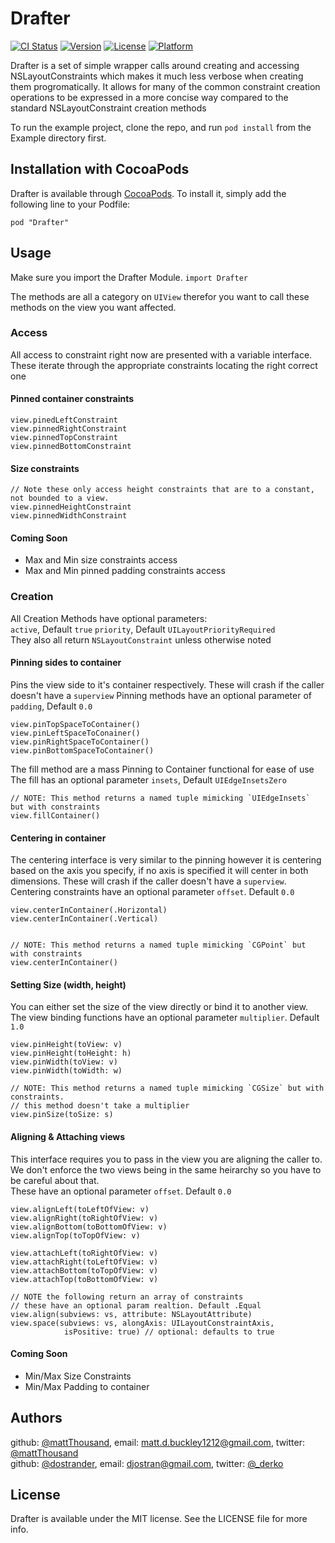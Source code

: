 # Drafter

[![CI Status](http://img.shields.io/travis/mattThousand/Drafter.svg?style=flat)](https://travis-ci.org/mattThousand/Drafter)
[![Version](https://img.shields.io/cocoapods/v/Drafter.svg?style=flat)](http://cocoapods.org/pods/Drafter)
[![License](https://img.shields.io/cocoapods/l/Drafter.svg?style=flat)](http://cocoapods.org/pods/Drafter)
[![Platform](https://img.shields.io/cocoapods/p/Drafter.svg?style=flat)](http://cocoapods.org/pods/Drafter)


Drafter is a set of simple wrapper calls around creating and accessing NSLayoutConstraints which makes it much less verbose when creating them progromatically. It allows for many of the common constraint creation operations to be expressed in a more concise way compared to the standard NSLayoutConstraint creation methods

To run the example project, clone the repo, and run `pod install` from the Example directory first.


## Installation with CocoaPods

Drafter is available through [CocoaPods](http://cocoapods.org). To install
it, simply add the following line to your Podfile:

`pod "Drafter"`


## Usage

Make sure you import the Drafter Module. `import Drafter`

The methods are all a category on `UIView` therefor you want to call these methods on the view you want affected.   
	
### Access
All access to constraint right now are presented with a variable interface. These iterate through the appropriate constraints locating the right correct one

#### Pinned container constraints  

	view.pinedLeftConstraint
	view.pinnedRightConstraint
	view.pinnedTopConstraint
	view.pinnedBottomConstraint
	
#### Size constraints 
	// Note these only access height constraints that are to a constant, not bounded to a view.
	view.pinnedHeightConstraint
	view.pinnedWidthConstraint
	
#### Coming Soon

* Max and Min size constraints access
* Max and Min pinned padding constraints access
	

### Creation
All Creation Methods have optional parameters:  
	`active`,  Default `true`
	`priority`, Default `UILayoutPriorityRequired`  
They also all return `NSLayoutConstraint` unless otherwise noted

#### Pinning sides to container  
Pins the view side to it's container respectively. These will crash if the caller doesn't have a `superview`
Pinning methods have an optional parameter of `padding`, Default `0.0`  

	view.pinTopSpaceToContainer()
	view.pinLeftSpaceToConainer()
	view.pinRightSpaceToContainer()
	view.pinBottomSpaceToContainer()
	
The fill method are a mass Pinning to Container functional for ease of use  
The fill has an optional parameter `insets`, Default `UIEdgeInsetsZero`  

	// NOTE: This method returns a named tuple mimicking `UIEdgeInsets` but with constraints
	view.fillContainer()
	
#### Centering in container  
The centering interface is very similar to the pinning however it is centering based on the axis you specify, if no axis is specified it will center in both dimensions. These will crash if the caller doesn't have a `superview`.  
Centering constraints have an optional parameter `offset`. Default `0.0`

	view.centerInContainer(.Horizontal)
	view.centerInContainer(.Vertical)

	
	// NOTE: This method returns a named tuple mimicking `CGPoint` but with constraints
	view.centerInContainer() 
	
#### Setting Size (width, height)
You can either set the size of the view directly or bind it to another view.  
The view binding functions have an optional parameter `multiplier`. Default `1.0`
		
	view.pinHeight(toView: v)
	view.pinHeight(toHeight: h)
	view.pinWidth(toView: v)
	view.pinWidth(toWidth: w)
	
	// NOTE: This method returns a named tuple mimicking `CGSize` but with constraints.
	// this method doesn't take a multiplier
	view.pinSize(toSize: s)


#### Aligning & Attaching views
This interface requires you to pass in the view you are aligning the caller to. We don't enforce the two views being in the same heirarchy so you have to be careful about that.  
These have an optional parameter `offset`. Default `0.0`

	view.alignLeft(toLeftOfView: v)
	view.alignRight(toRightOfView: v)
	view.alignBottom(toBottomOfView: v)
	view.alignTop(toTopOfView: v)
	
	view.attachLeft(toRightOfView: v)	
	view.attachRight(toLeftOfView: v)
	view.attachBottom(toTopOfView: v)	
	view.attachTop(toBottomOfView: v)
	
	// NOTE the following return an array of constraints
	// these have an optional param realtion. Default .Equal
	view.align(subviews: vs, attribute: NSLayoutAttribute)
	view.space(subviews: vs, alongAxis: UILayoutConstraintAxis,
				isPositive: true) // optional: defaults to true 


#### Coming Soon

* Min/Max Size Constraints
* Min/Max Padding to container


## Authors  

github: [@mattThousand](https://github.com/mattThousand), email: [matt.d.buckley1212@gmail.com](mailto:matt.d.buckley1212@gmail.com), twitter: [@mattThousand](https://twitter.com/mattThousand)  
github: [@dostrander](https://github.com/dostrander), email: [djostran@gmail.com](mailto:djostran@gmail.com), twitter:  [@_derko](https://twitter.com/_derko)  

## License

Drafter is available under the MIT license. See the LICENSE file for more info.
